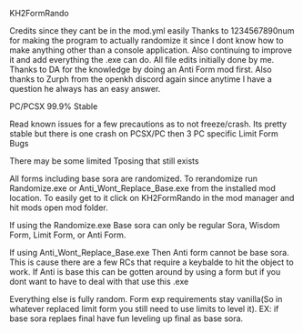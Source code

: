 KH2FormRando

Credits since they cant be in the mod.yml easily 
Thanks to 1234567890num for making the program to actually randomize it since I dont know how to make anything other than a console application. Also continuing to improve it and add everything the .exe can do. All file edits initially done by me. Thanks to DA for the knowledge by doing an Anti Form mod first. Also thanks to Zurph from the openkh discord again since anytime I have a question he always has an easy answer.

PC/PCSX 99.9% Stable

Read known issues for a few precautions as to not freeze/crash. Its pretty stable but there is one crash on PCSX/PC then 3 PC specific Limit Form Bugs

There may be some limited Tposing that still exists

All forms including base sora are randomized. To rerandomize run Randomize.exe or Anti_Wont_Replace_Base.exe from the installed mod location.
To easily get to it click on KH2FormRando in the mod manager and hit mods open mod folder.

If using the Randomize.exe
Base sora can only be regular Sora, Wisdom Form, Limit Form, or Anti Form.

If using Anti_Wont_Replace_Base.exe
Then Anti form cannot be base sora. This is cause there are a few RCs that require a keybalde to hit the object to work. If Anti is base this can be gotten around by using a form but if you dont want to have to deal with that use this .exe

Everything else is fully random. Form exp requirements stay vanilla(So in whatever replaced limit form you still need to use limits to level it). EX: if base sora replaes final have fun leveling up final as base sora.